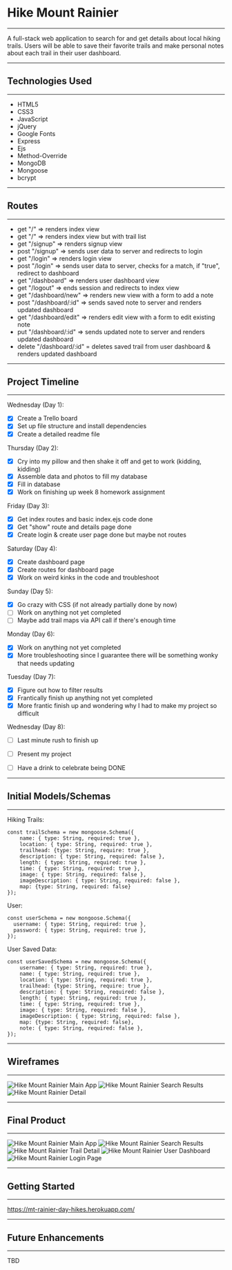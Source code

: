 
# Hike Mount Rainier

**************************************************

A full-stack web application to search for and get details about local hiking trails. Users will be able to save their favorite trails and make personal notes about each trail in their user dashboard.

**************************************************

## Technologies Used

**************************************************

- HTML5
- CSS3
- JavaScript
- jQuery
- Google Fonts
- Express
- Ejs
- Method-Override
- MongoDB
- Mongoose
- bcrypt

**************************************************

## Routes

**************************************************

- get "/" => renders index view
- get "/" => renders index view but with trail list
- get "/signup" => renders signup view
- post "/signup" => sends user data to server and redirects to login
- get "/login" => renders login view
- post "/login" => sends user data to server, checks for a match, if "true", redirect to dashboard
- get "/dashboard" => renders user dashboard view
- get "/logout" => ends session and redirects to index view
- get "/dashboard/new" => renders new view with a form to add a note
- post "/dashboard/:id" => sends saved note to server and renders updated dashboard
- get "/dashboard/edit" => renders edit view with a form to edit existing note
- put "/dashboard/:id" => sends updated note to server and renders updated dashboard
- delete "/dashboard/:id" = deletes saved trail from user dashboard & renders updated dashboard

**************************************************

## Project Timeline

**************************************************

Wednesday (Day 1):
- [X] Create a Trello board
- [X] Set up file structure and install dependencies
- [X] Create a detailed readme file

Thursday (Day 2):
- [X] Cry into my pillow and then shake it off and get to work (kidding, kidding)
- [X] Assemble data and photos to fill my database
- [X] Fill in database
- [X] Work on finishing up week 8 homework assignment

Friday (Day 3):
- [X] Get index routes and basic index.ejs code done
- [X] Get "show" route and details page done
- [X] Create login & create user page done but maybe not routes

Saturday (Day 4):
- [X] Create dashboard page
- [X] Create routes for dashboard page
- [X] Work on weird kinks in the code and troubleshoot

Sunday (Day 5):
- [X] Go crazy with CSS (if not already partially done by now)
- [ ] Work on anything not yet completed
- [ ] Maybe add trail maps via API call if there's enough time

Monday (Day 6):
- [X] Work on anything not yet completed
- [X] More troubleshooting since I guarantee there will be something wonky that needs updating

Tuesday (Day 7):
- [X] Figure out how to filter results
- [X] Frantically finish up anything not yet completed
- [X] More frantic finish up and wondering why I had to make my project so difficult

Wednesday (Day 8):
- [ ] Last minute rush to finish up
- [ ] Present my project
- [ ] Have a drink to celebrate being DONE


**************************************************

## Initial Models/Schemas

**************************************************

Hiking Trails:
```
const trailSchema = new mongoose.Schema({
    name: { type: String, required: true },
    location: { type: String, required: true },
    trailhead: {type: String, require: true },
    description: { type: String, required: false },
    length: { type: String, required: true },
    time: { type: String, required: true },
    image: { type: String, required: false },
    imageDescription: { type: String, required: false },
    map: {type: String, required: false}
});
```

User:
```
const userSchema = new mongoose.Schema({
  username: { type: String, required: true },
  password: { type: String, required: true },
});
```

User Saved Data:
```
const userSavedSchema = new mongoose.Schema({
    username: { type: String, required: true },
    name: { type: String, required: true },
    location: { type: String, required: true },
    trailhead: {type: String, require: true },
    description: { type: String, required: false },
    length: { type: String, required: true },
    time: { type: String, required: true },
    image: { type: String, required: false },
    imageDescription: { type: String, required: false },
    map: {type: String, required: false},
    note: { type: String, required: false },
});
```

**************************************************

## Wireframes

**************************************************

![Hike Mount Rainier Main App](/public/images/screenshots/main.png)
![Hike Mount Rainier Search Results](/public/images/screenshots/searchResults.png)
![Hike Mount Rainier Detail](/public/images/screenshots/details.png)

**************************************************

## Final Product

**************************************************

![Hike Mount Rainier Main App](/public/images/screenshots/index.png)
![Hike Mount Rainier Search Results](/public/images/screenshots/results.png)
![Hike Mount Rainier Trail Detail](/public/images/screenshots/show_details.png)
![Hike Mount Rainier User Dashboard](/public/images/screenshots/user_dashboard.png)
![Hike Mount Rainier Login Page](/public/images/screenshots/user_login.png)

**************************************************

## Getting Started

**************************************************

https://mt-rainier-day-hikes.herokuapp.com/

**************************************************

## Future Enhancements

**************************************************

TBD